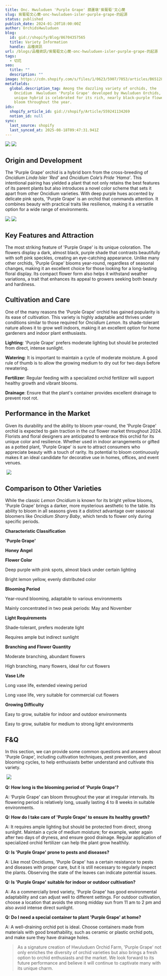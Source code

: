 ```yaml
---
title: Onc. Hwuluduen 'Purple Grape' 葫蘆墩'紫葡萄'文心蘭
slug: 紫葡萄文心蘭-onc-hwuluduen-isler-purple-grape-的起源
status: published
publish_date: 2024-01-20T18:00:00Z
author: OrchidsHwuluduen
blog:
  id: gid://shopify/Blog/86704357565
  title: Variety Information
  handle: 品種資訊
url: /blogs/品種資訊/紫葡萄文心蘭-onc-hwuluduen-isler-purple-grape-的起源
tags:
  - 切花
seo:
  title: ""
  description: ""
image: https://cdn.shopify.com/s/files/1/0623/5907/7053/articles/B65128A8-A7D6-4780-AEA5-CB492E2D98D3_1_105_c.jpg?v=1741333235
metafields:
  global.description_tag: Among the dazzling variety of orchids, the
    Oncidium  Hwuluduen 'Purple Grape' developed by Hwuluduen Orchids, this
    unique hybrid is celebrated for its rich, nearly black-purple flowers that
    bloom throughout the year.
ids:
  shopify_article_id: gid://shopify/Article/559241134269
  notion_id: null
sync:
  last_source: shopify
  last_synced_at: 2025-08-18T09:47:31.941Z
---
```


  

![](https://cdn.shopify.com/s/files/1/0623/5907/7053/files/IMG_2790_480x480.jpg?v=1705730489) ![](https://cdn.shopify.com/s/files/1/0623/5907/7053/files/IMG_2781_480x480.jpg?v=1705730501)

  

## Origin and Development

The 'Purple Grape' orchid is a hybrid born from the cross-breeding of _Oncidium Linda Isler ‘Red’_ and _Oncidium Cole’s Pride ‘Hama’_. This intentional pairing has yielded a plant that not only retains the best features of its parent plants but also introduces a novel color scheme that sets it apart from other Oncidium varieties. With deep purple hues accented by delicate pink spots, 'Purple Grape' is an orchid that commands attention. It combines beauty with practical traits like resilience, making it a versatile option for a wide range of environments.

![](https://cdn11.bigcommerce.com/s-ookf1bkiza/images/stencil/1280x1280/products/21907/24941/vuyllir6b__82618.1536179381.jpg?c=2) ![](https://cdn.shopify.com/s/files/1/0623/5907/7053/files/Onc.Cole_s_Pride_480x480.jpg?v=1705360689)

##   

## Key Features and Attraction

The most striking feature of 'Purple Grape' is its unique coloration. The flowers display a dark, almost black, purple shade that contrasts beautifully with soft pink speckles, creating an eye-catching appearance. Unlike many other orchids, 'Purple Grape' blooms year-round, regardless of seasonal changes, making it an excellent choice for those looking for a long-lasting floral display. Its compact flower form also helps it withstand weather variations, a trait that enhances its appeal to growers seeking both beauty and hardiness.

## Cultivation and Care

One of the many reasons the 'Purple Grape' orchid has gained popularity is its ease of cultivation. This variety is highly adaptable and thrives under conditions similar to those required for _Oncidium Lemon_. Its shade-tolerant nature allows it to grow well indoors, making it an excellent option for home gardeners and indoor plant enthusiasts.

**Lighting**: 'Purple Grape' prefers moderate lighting but should be protected from direct, intense sunlight.  
  

**Watering**: It is important to maintain a cycle of moderate moisture. A good rule of thumb is to allow the growing medium to dry out for two days before rewatering.  
  

**Fertilizer**: Regular feeding with a specialized orchid fertilizer will support healthy growth and vibrant blooms.  
  

**Drainage**: Ensure that the plant's container provides excellent drainage to prevent root rot.  
  

## Performance in the Market

Given its durability and the ability to bloom year-round, the 'Purple Grape' orchid is expected to gain traction in the cut flower market throughout 2024. Florists and floral designers are anticipated to embrace this orchid for its unique color and resilience. Whether used in indoor arrangements or gifted as a potted plant, 'Purple Grape' is sure to attract consumers who appreciate beauty with a touch of rarity. Its potential to bloom continuously makes it an ideal candidate for decorative use in homes, offices, and event venues.

 ![](https://cdn.shopify.com/s/files/1/0623/5907/7053/files/8E5FD66C-E77B-4794-93A9-4E185C010F6E_1_105_c_480x480.jpg?v=1705240034)

##   

## Comparison to Other Varieties

While the classic _Lemon Oncidium_ is known for its bright yellow blooms, 'Purple Grape' brings a darker, more mysterious aesthetic to the table. Its ability to bloom in all seasons gives it a distinct advantage over seasonal bloomers like _Oncidium Sharry Baby_, which tends to flower only during specific periods.

  

**Characteristic Classification**

**'Purple Grape'**

**Honey Angel**

**Flower Color**

Deep purple with pink spots, almost black under certain lighting

Bright lemon yellow, evenly distributed color

**Blooming Period**

Year-round blooming, adaptable to various environments

Mainly concentrated in two peak periods: May and November

**Light Requirements**

Shade-tolerant, prefers moderate light

Requires ample but indirect sunlight

**Branching and Flower Quantity**

Moderate branching, abundant flowers

High branching, many flowers, ideal for cut flowers

**Vase Life**

Long vase life, extended viewing period

Long vase life, very suitable for commercial cut flowers

**Growing Difficulty**

Easy to grow, suitable for indoor and outdoor environments

Easy to grow, suitable for medium to strong light environments

  

##   

## F&Q

In this section, we can provide some common questions and answers about 'Purple Grape', including cultivation techniques, pest prevention, and blooming cycles, to help enthusiasts better understand and cultivate this variety.

 ![](https://cdn.shopify.com/s/files/1/0623/5907/7053/files/B3E49509-16FA-4932-9F4A-0AEFCCA81AE1_1_105_c_480x480.jpg?v=1705240038)

**Q: How long is the blooming period of 'Purple Grape'?**

A: ‘Purple Grape' can bloom throughout the year at irregular intervals. Its flowering period is relatively long, usually lasting 4 to 8 weeks in suitable environments.

**Q: How do I take care of 'Purple Grape' to ensure its healthy growth?**

A: It requires ample lighting but should be protected from direct, strong sunlight. Maintain a cycle of medium moisture; for example, water again after two days of dryness, and ensure good drainage. Regular application of specialized orchid fertilizer can help the plant grow healthily.

**Q: Is 'Purple Grape' prone to pests and diseases?**

A: Like most Oncidiums, 'Purple Grape' has a certain resistance to pests and diseases with proper care, but it is still necessary to regularly inspect the plants. Observing the state of the leaves can indicate potential issues.

**Q: Is 'Purple Grape' suitable for indoor or outdoor cultivation?**

A: As a commercially bred variety, 'Purple Grape' has good environmental adaptability and can adjust well to different settings. For outdoor cultivation, choose a location that avoids the strong midday sun from 11 am to 2 pm and also avoid intense direct sunlight.

**Q: Do I need a special container to plant 'Purple Grape' at home?**

A: A well-draining orchid pot is ideal. Choose containers made from materials with good breathability, such as ceramic or plastic orchid pots, and make sure they have drainage holes.

> As a signature creation of Hwuluduen Orchid Farm, 'Purple Grape' not only enriches the diversity of orchid varieties but also brings a fresh option to orchid enthusiasts and the market. We look forward to its future performance and believe it will continue to captivate many with its unique charm.  
>
